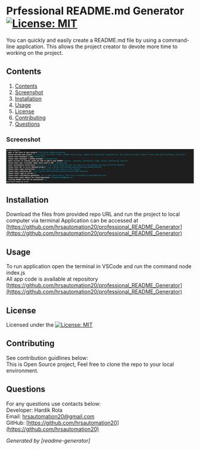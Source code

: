 # Prfessional README.md Generator [![License: MIT](https://img.shields.io/badge/License-MIT-yellow.svg)](https://opensource.org/licenses/MIT)

  You can quickly and easily create a README.md file by using a command-line application. This allows the project creator to devote more time to working on the project.
  
## Contents

1. [Contents](#contents)
2. [Screenshot](#screenshot)
3. [Installation](#installation)
4. [Usage](#usage)
5. [License](#license)
6. [Contributing](#contributing)
7. [Questions](#questions)

### Screenshot
![Demo Screenshot 1](./img/readmeDemo.PNG)

## Installation

Download the files from provided repo URL and run the project to local computer via terminal 
Application can be accessed at [https://github.com/hrsautomation20/professional_README_Generator](https://github.com/hrsautomation20/professional_README_Generator)

## Usage

To run application open the terminal in VSCode and run the command node index.js  
All app code is available at repository [https://github.com/hrsautomation20/professional_README_Generator](https://github.com/hrsautomation20/professional_README_Generator)

## License

Licensed under the [![License: MIT](https://img.shields.io/badge/License-MIT-yellow.svg)](https://opensource.org/licenses/MIT)

## Contributing

See contribution guidlines below:  
This is Open Source project, Feel free to clone the repo to your local environment.

## Questions

For any questions use contacts below:  
        Developer: Hardik Rola  
        Email: [hrsautomation20@gmail.com](mailto:hrsautomation20@gmail.com)  
        GitHub: [https://github.com/hrsautomation20](https://github.com/hrsautomation20)
  
  *Generated by [readme-generator]*